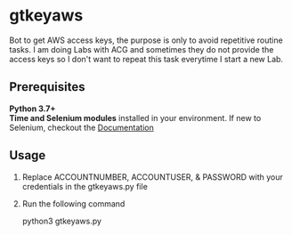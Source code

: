 # gtkeyaws

Bot to get AWS access keys, the purpose is only to avoid repetitive routine tasks. I am doing Labs with ACG and sometimes they do not provide the access keys so I don't want to repeat this task everytime I start a new Lab.

## Prerequisites

**Python 3.7+** <br>
**Time and Selenium modules** installed in your environment. If new to Selenium, checkout the <a href="https://www.selenium.dev/">Documentation<a/><br/>
	
## Usage
	
1) Replace ACCOUNTNUMBER, ACCOUNTUSER, & PASSWORD with your credentials in the gtkeyaws.py file
	
2) Run the following command 	
  
	python3 gtkeyaws.py
	

	

																																																																	
  

